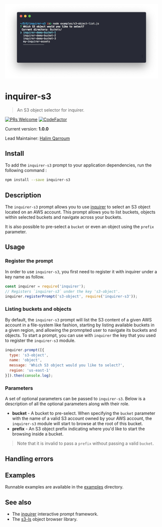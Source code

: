 <br /><br />
<p align="center">
  <img width="700" src="docs/inquirer-screenshot.png" />
</p>

# inquirer-s3
> An S3 object selector for inquirer.

[![PRs Welcome](https://img.shields.io/badge/PRs-welcome-brightgreen.svg?style=flat-square)](contributing.md)
[![CodeFactor](https://www.codefactor.io/repository/github/hqarroum/inquirer-s3/badge)](https://www.codefactor.io/repository/github/hqarroum/inquirer-s3)

Current version: **1.0.0**

Lead Maintainer: [Halim Qarroum](mailto:hqm.post@gmail.com)

## Install

To add the `inquirer-s3` prompt to your application dependencies, run the following command :

```bash
npm install --save inquirer-s3
```

## Description

The `inquirer-s3` prompt allows you to use [inquirer](https://github.com/SBoudrias/Inquirer.js) to select an S3 object located on an AWS account. This prompt allows you to list buckets, objects within selected buckets and navigate across your buckets.

It is also possible to pre-select a `bucket` or even an object using the `prefix` parameter.

## Usage

### Register the prompt

In order to use `inquirer-s3`, you first need to register it with inquirer under a key name as follow.

```js
const inquirer = require('inquirer');
// Registers `inquirer-s3` under the key 's3-object'.
inquirer.registerPrompt('s3-object', require('inquirer-s3'));
```

### Listing buckets and objects

By default, the `inquirer-s3` prompt will list the S3 content of a given AWS account in a file-system like fashion, starting by listing available buckets in a given region, and allowing the promnpted user to navigate its buckets and objects. To start a prompt, you can use with `inquirer` the key that you used to register the `inquirer-s3` module.

```js
inquirer.prompt([{
  type: 's3-object',
  name: 'object',
  message: 'Which S3 object would you like to select?',
  region: 'us-east-1'
}]).then(console.log);
```

### Parameters

A set of optional parameters can be passed to `inquirer-s3`. Below is a description of all the optional parameters along with their role.

 - **bucket** - A bucket to pre-select. When specifying the `bucket` parameter with the name of a valid S3 account owned by your AWS account, the `inquirer-s3` module will start to browse at the root of this bucket.
 - **prefix** - An S3 object prefix indicating where you'd like to start the browsing inside a bucket.
 
 > Note that it is invalid to pass a `prefix` without passing a valid `bucket`.

## Handling errors

## Examples

Runnable examples are available in the [examples](examples/) directory.

## See also

 - The [inquirer](https://github.com/SBoudrias/Inquirer.js) interactive prompt framework.
 - The [s3-ls](https://github.com/koresar/s3-ls) object browser library.
